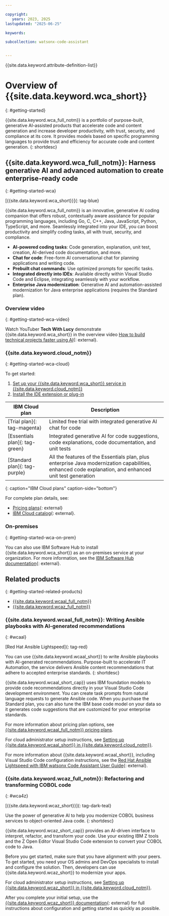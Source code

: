 ```yaml
---

copyright:
   years: 2023, 2025
lastupdated: "2025-06-25"

keywords:

subcollection: watsonx-code-assistant


---
```


{{site.data.keyword.attribute-definition-list}}

# Overview of {{site.data.keyword.wca_short}}
{: #getting-started}

{{site.data.keyword.wca_full_notm}} is a portfolio of purpose-built, generative AI-assisted products that accelerate code and content generation and increase developer productivity, with trust, security, and compliance at its core. It provides models based on specific programming languages to provide trust and efficiency for accurate code and content generation.
{: shortdesc}

## {{site.data.keyword.wca_full_notm}}: Harness generative AI and advanced automation to create enterprise-ready code
{: #getting-started-wca}

[{{site.data.keyword.wca_short}}]{: tag-blue}

{{site.data.keyword.wca_full_notm}} is an innovative, generative AI coding companion that offers robust, contextually aware assistance for popular programming languages, including Go, C, C++, Java, JavaScript, Python, TypeScript, and more. Seamlessly integrated into your IDE, you can boost productivity and simplify coding tasks, all with trust, security, and compliance.

- **AI-powered coding tasks**: Code generation, explanation, unit test, creation, AI-derived code documentation, and more.
- **Chat for code**: Free-form AI conversational chat for planning applications and writing code.
- **Prebuilt chat commands**: Use optimized prompts for specific tasks.
- **Integrated directly into IDEs**: Available directly within Visual Studio Code and Eclipse, integrating seamlessly with your workflow.
- **Enterprise Java modernization**: Generative AI and automation-assisted modernization for Java enterprise applications (requires the Standard plan).

### Overview video
{: #getting-started-wca-video}

Watch YouTuber **Tech With Lucy** demonstrate {{site.data.keyword.wca_short}} in the overview video [How to build technical projects faster using AI](https://www.youtube.com/embed/88mzHgXaXvk){: external}.

### {{site.data.keyword.cloud_notm}}
{: #getting-started-wca-cloud}

To get started:
1. [Set up your {{site.data.keyword.wca_short}} service in {{site.data.keyword.cloud_notm}}](/docs/watsonx-code-assistant?topic=watsonx-code-assistant-cloud-setup-wca)
1. [Install the IDE extension or plug-in](/docs/watsonx-code-assistant?topic=watsonx-code-assistant-cloud-setup-wca-extensions)

| IBM Cloud plan | Description |
| --- | --- |
| [Trial plan]{: tag-magenta} | Limited free trial with integrated generative AI chat for code |
| [Essentials plan]{: tag-green} | Integrated generative AI for code suggestions, code explanations, code documentation, and unit tests |
| [Standard plan]{: tag-purple} | All the features of the Essentials plan, plus enterprise Java modernization capabilities, enhanced code explanation, and enhanced unit test generation |
{: caption="IBM Cloud plans" caption-side="bottom"}

For complete plan details, see:
- [Pricing plans](https://www.ibm.com/products/watsonx-code-assistant/pricing){: external}
- [IBM Cloud catalog](https://cloud.ibm.com/catalog/services/ibm-watsonx-code-assistant){: external}.

### On-premises
{: #getting-started-wca-on-prem}

You can also use IBM Software Hub to install {{site.data.keyword.wca_short}} as an on-premises service at your organization. For more information, see the [IBM Software Hub documentation](https://www.ibm.com/docs/en/software-hub/5.1.x?topic=services-watsonx-code-assistant){: external}.

## Related products
{: #getting-started-related-products}

- [{{site.data.keyword.wcaal_full_notm}}](#wcaal)
- [{{site.data.keyword.wcaz_full_notm}}](#wca4z)

### {{site.data.keyword.wcaal_full_notm}}: Writing Ansible playbooks with AI-generated recommendations
{: #wcaal}

[Red Hat Ansible Lightspeed]{: tag-red}

You can use {{site.data.keyword.wcaal_short}} to write Ansible playbooks with AI-generated recommendations. Purpose-built to accelerate IT Automation, the service delivers Ansible content recommendations that adhere to accepted enterprise standards.
{: shortdesc}

{{site.data.keyword.wcaal_short_cap}} uses IBM foundation models to provide code recommendations directly in your Visual Studio Code development environment. You can create task prompts from natural language requests to generate Ansible code. When you purchase the Standard plan, you can also tune the IBM base code model on your data so it generates code suggestions that are customized for your enterprise standards.

For more information about pricing plan options, see [{{site.data.keyword.wcaal_full_notm}} pricing plans](/docs/watsonx-code-assistant?topic=watsonx-code-assistant-ansible-pricing).

For cloud administrator setup instructions, see [Setting up {{site.data.keyword.wcaal_short}} in {{site.data.keyword.cloud_notm}}](/docs/watsonx-code-assistant?topic=watsonx-code-assistant-cloud-setup-a).

For more information about {{site.data.keyword.wcaal_short}}, including Visual Studio Code configuration instructions, see the [Red Hat Ansible Lightspeed with IBM watsonx Code Assistant User Guide](https://docs.redhat.com/en/documentation/red_hat_ansible_lightspeed_with_ibm_watsonx_code_assistant/2.x_latest/html/red_hat_ansible_lightspeed_with_ibm_watsonx_code_assistant_user_guide/index){: external}.


### {{site.data.keyword.wcaz_full_notm}}: Refactoring and transforming COBOL code
{: #wca4z}

[{{site.data.keyword.wcaz_short}}]{: tag-dark-teal}

Use the power of generative AI to help you modernize COBOL business services to object-oriented Java code.
{: shortdesc}

{{site.data.keyword.wcaz_short_cap}} provides an AI-driven interface to interpret, refactor, and transform your code. Use your existing IBM Z tools and the Z Open Editor Visual Studio Code extension to convert your COBOL code to Java.

Before you get started, make sure that you have alignment with your peers. To get started, you need your OS admins and DevOps specialists to install and configure the solution. Then, developers can use {{site.data.keyword.wcaz_short}} to modernize your apps.

For cloud administrator setup instructions, see [Setting up {{site.data.keyword.wcaz_short}} in {{site.data.keyword.cloud_notm}}](/docs/watsonx-code-assistant?topic=watsonx-code-assistant-cloud-setup-z).

After you complete your initial setup, use the [{{site.data.keyword.wcaz_short}} documentation](https://www.ibm.com/docs/en/watsonx/watsonx-code-assistant-4z){: external} for full instructions about configuration and getting started as quickly as possible.
